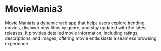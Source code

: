 # MovieMania3
Movie Mania is a dynamic web app that helps users explore trending movies, discover new films by genre, and stay updated with the latest releases. It provides detailed movie information, including ratings, descriptions, and images, offering movie enthusiasts a seamless browsing experience.
